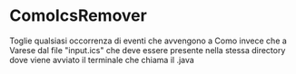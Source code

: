 # ComoIcsRemover
Toglie qualsiasi occorrenza di eventi che avvengono a Como invece che a Varese dal file "input.ics" che deve essere presente nella stessa directory dove viene avviato il terminale che chiama il .java
